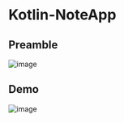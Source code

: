 # Kotlin-NoteApp
## Preamble
![image](https://user-images.githubusercontent.com/127305381/236701412-07aff912-3cbc-4250-a176-29bb2f228c65.png)

## Demo
![image](https://github.com/Dan-blcw/Kotlin-NoteApp/assets/127305381/7b4b6582-990d-4dae-8305-7af969c59854)

